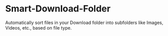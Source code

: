 # Smart-Download-Folder
Automatically sort files in your Download folder into subfolders like Images, Videos, etc., based on file type.
